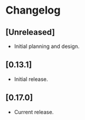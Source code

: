 # Changelog

## [Unreleased]

- Initial planning and design.

## [0.13.1]

- Initial release.

## [0.17.0]

- Current release.
